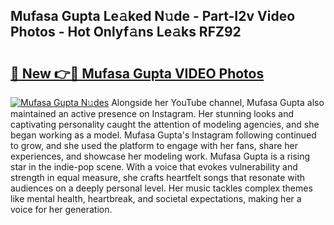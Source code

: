 ## Mufasa Gupta Le𝚊ked N𝚞de - Part-I2v Video Photos - Hot Onlyf𝚊ns Le𝚊ks RFZ92

# <h2><a href="http://ac30850.deff.icu/?id=Mufasa+Gupta">🔗 New 👉🔴 Mufasa Gupta VIDEO Photos</a></h2>

[![Mufasa Gupta N𝚞des](https://i.imgur.com/rIISA9y.gif)](http://ac30850.deff.icu/?id=Mufasa+Gupta)
Alongside her YouTube channel, Mufasa Gupta also maintained an active presence on Instagram. Her stunning looks and captivating personality caught the attention of modeling agencies, and she began working as a model. Mufasa Gupta's Instagram following continued to grow, and she used the platform to engage with her fans, share her experiences, and showcase her modeling work. Mufasa Gupta is a rising star in the indie-pop scene. With a voice that evokes vulnerability and strength in equal measure, she crafts heartfelt songs that resonate with audiences on a deeply personal level. Her music tackles complex themes like mental health, heartbreak, and societal expectations, making her a voice for her generation.
